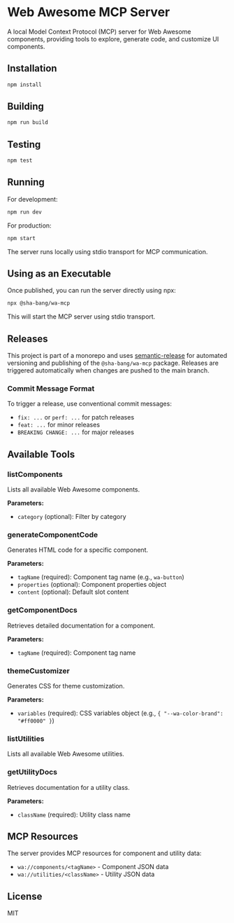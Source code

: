 # Web Awesome MCP Server

A local Model Context Protocol (MCP) server for Web Awesome components, providing tools to explore, generate code, and customize UI components.

## Installation

```bash
npm install
```

## Building

```bash
npm run build
```

## Testing

```bash
npm test
```

## Running

For development:

```bash
npm run dev
```

For production:

```bash
npm start
```

The server runs locally using stdio transport for MCP communication.

## Using as an Executable

Once published, you can run the server directly using npx:

```bash
npx @sha-bang/wa-mcp
```

This will start the MCP server using stdio transport.

## Releases

This project is part of a monorepo and uses [semantic-release](https://github.com/semantic-release/semantic-release) for automated versioning and publishing of the `@sha-bang/wa-mcp` package. Releases are triggered automatically when changes are pushed to the main branch.

### Commit Message Format

To trigger a release, use conventional commit messages:

- `fix: ...` or `perf: ...` for patch releases
- `feat: ...` for minor releases
- `BREAKING CHANGE: ...` for major releases

## Available Tools

### listComponents
Lists all available Web Awesome components.

**Parameters:**
- `category` (optional): Filter by category

### generateComponentCode
Generates HTML code for a specific component.

**Parameters:**
- `tagName` (required): Component tag name (e.g., `wa-button`)
- `properties` (optional): Component properties object
- `content` (optional): Default slot content

### getComponentDocs
Retrieves detailed documentation for a component.

**Parameters:**
- `tagName` (required): Component tag name

### themeCustomizer
Generates CSS for theme customization.

**Parameters:**
- `variables` (required): CSS variables object (e.g., `{ "--wa-color-brand": "#ff0000" }`)

### listUtilities
Lists all available Web Awesome utilities.

### getUtilityDocs
Retrieves documentation for a utility class.

**Parameters:**
- `className` (required): Utility class name

## MCP Resources

The server provides MCP resources for component and utility data:

- `wa://components/<tagName>` - Component JSON data
- `wa://utilities/<className>` - Utility JSON data

## License

MIT